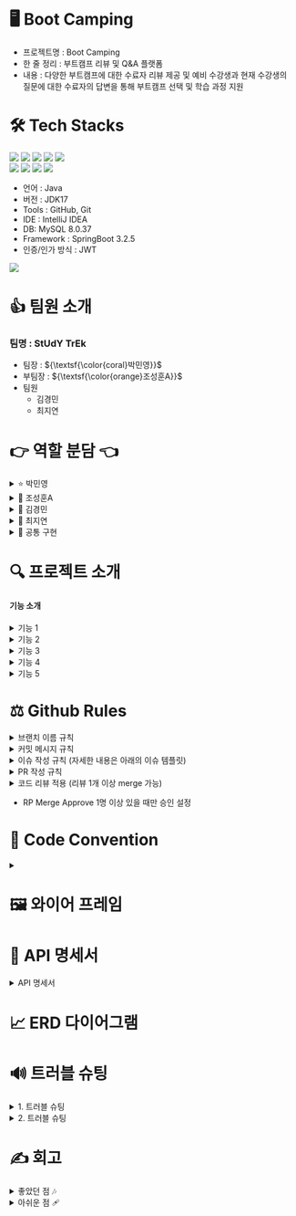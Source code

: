 # 🖥️ Boot Camping
- 프로젝트명 : Boot Camping
- 한 줄 정리 :  부트캠프 리뷰 및 Q&A 플랫폼
- 내용 : 다양한 부트캠프에 대한 수료자 리뷰 제공 및 예비 수강생과 현재 수강생의 질문에 대한 수료자의 답변을 통해 부트캠프 선택 및 학습 과정 지원
  
  
# 🛠️ Tech Stacks
<div style="text-align: left;">
    <div style="margin: ; text-align: left;" "text-align: left;"> <img src="https://img.shields.io/badge/Spring-6DB33F?style=for-the-badge&logo=Spring&logoColor=white">
          <img src="https://img.shields.io/badge/Spring Boot-6DB33F?style=for-the-badge&logo=Spring Boot&logoColor=white">
          <img src="https://img.shields.io/badge/MySQL-4479A1?style=for-the-badge&logo=MySQL&logoColor=white">
          <img src="https://img.shields.io/badge/Java-007396?style=for-the-badge&logo=Java&logoColor=white">
          <img src="https://img.shields.io/badge/Javascript-F7DF1E?style=for-the-badge&logo=Javascript&logoColor=white">
          <br/><img src="https://img.shields.io/badge/HTML5-E34F26?style=for-the-badge&logo=HTML5&logoColor=white">
          <img src="https://img.shields.io/badge/CSS3-1572B6?style=for-the-badge&logo=CSS3&logoColor=white">
          <img src="https://img.shields.io/badge/Git-F05032?style=for-the-badge&logo=Git&logoColor=white">
          <img src="https://img.shields.io/badge/Github-181717?style=for-the-badge&logo=Github&logoColor=white">
          </div>
    </div>
    
- 언어 : Java
- 버전 : JDK17
- Tools : GitHub, Git
- IDE : IntelliJ IDEA
- DB: MySQL 8.0.37
- Framework : SpringBoot 3.2.5
- 인증/인가 방식 : JWT


<div style="text-align: left;">  <div style="text-align: left;"> 
  <img src="https://github-readme-stats.vercel.app/api/top-langs/?username=hgi4657&layout=compact&bg_color=60,7fc8f8,f9f9f9&title_color=ffffff&text_color=ffffff"
           /> </div> 
    </div>
  
# 👍 팀원 소개
### 팀명 : StUdY TrEk<br>
- 팀장  : ${\textsf{\color{coral}박민영}}$
- 부팀장 :  ${\textsf{\color{orange}조성훈A}}$
- 팀원 
  - 김경민
  - 최지연

# 👉 역할 분담 👈
<details>
<summary>
⭐ 박민영
</summary>
  
- 부트캠프
- 리뷰
</details>
<details>
<summary> 
👀 조성훈A
</summary>

- 어드민
- 마이페이지
</details>
<details>
<summary>
👾 김경민
</summary>

- 스터디
- 순위
</details>
<details>
<summary>
📌 최지연
</summary>

- 질문
- 좋아요
</details>  

<details>
<summary>
👥 공통 구현
</summary>

- 로그인
- 회원가입 
- 토큰 재발급
- 프론트 구현 (각자 구현 부분) 
</details>

# 🔍 프로젝트 소개
#### 기능 소개
<details>
<summary>
기능 1
</summary>

</details>
<details>
<summary>
기능 2
</summary>

</details>
<details>
<summary>
기능 3
</summary>

</details>
<details>
<summary>
기능 4
</summary>

</details>
<details>
<summary>
기능 5
</summary>

</details>


# ⚖️ Github Rules
<details>
<summary>
브랜치 이름 규칙
</summary>
  
- dev 브랜치, 각자 개발 기능 구현 feat/(기능이름) 브랜치
- 두가지 단어라면 ‘ - ’ (하이픈) 사용해서 구분
- feat/signup, feat/order-create
</details>
<details>
<summary>
커밋 메시지 규칙  
</summary>
  
- **✨ update - #1 로그인 함수 구현**
    - #1 은 이슈 번호
- ✨ update, 🩹 fix - #1 로그인 함수 구현, 회원가입 함수명 수정
</details>
<details>
<summary>
이슈 작성 규칙 (자세한 내용은 아래의 이슈 템플릿)
</summary>
  
- title : [Feat]  이슈 제목
- description : 템플릿 따라서 작성
</details>
<details>
<summary>
PR 작성 규칙
</summary>
  
- pr 규칙 사용 [현재날짜] 브랜치명 >> 간단한 설명
- ex) [2024/06/19] feat/signup 로그인 기능 구현
</details>

<details>
<summary>
코드 리뷰 적용 (리뷰 1개 이상 merge 가능)
</summary>
  
- 코드 리뷰 할 때 할 말이 없어도 뭐라도 적기
- ex)  빨리 하셨네요, 고생하셨어요, 확인했습니다
</details>

- RP Merge Approve 1명 이상 있을 때만 승인 설정

# 🔑 Code Convention
<details>
<summary>
  
</summary>

  
</details>

# 🖼️ 와이어 프레임



# 📑 API 명세서

<details>
<summary>
API 명세서
</summary>

</details>


# 📈 ERD 다이어그램


# 🔊 트러블 슈팅
<details>
<summary>
1. 트러블 슈팅
</summary>

</details>

<details>
<summary>
2. 트러블 슈팅 
</summary>


</details>


# ✍️ 회고

<details>
<summary>
좋았던 점 🎶
</summary>

</details>

<details>
<summary>
아쉬운 점 🩹
</summary>
</details>
